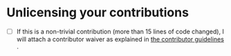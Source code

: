# Unlicensing your contributions
- [ ] If this is a non-trivial contribution (more than 15 lines of code changed), I will attach a contributor waiver as explained in
      [the contributor guidelines](../CONTRIBUTING.md) .
